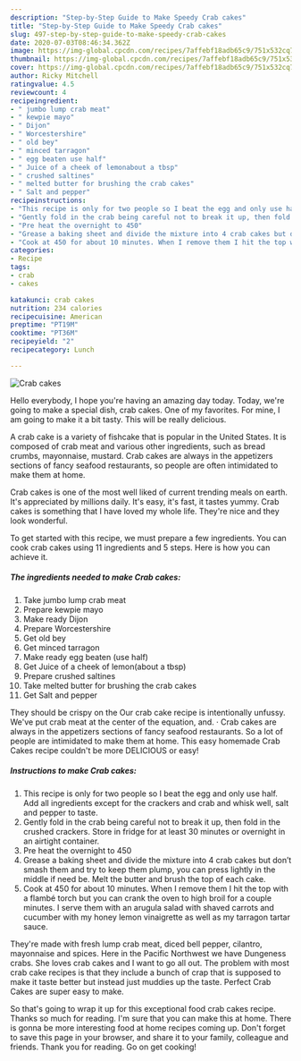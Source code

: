 ```yaml
---
description: "Step-by-Step Guide to Make Speedy Crab cakes"
title: "Step-by-Step Guide to Make Speedy Crab cakes"
slug: 497-step-by-step-guide-to-make-speedy-crab-cakes
date: 2020-07-03T08:46:34.362Z
image: https://img-global.cpcdn.com/recipes/7affebf18adb65c9/751x532cq70/crab-cakes-recipe-main-photo.jpg
thumbnail: https://img-global.cpcdn.com/recipes/7affebf18adb65c9/751x532cq70/crab-cakes-recipe-main-photo.jpg
cover: https://img-global.cpcdn.com/recipes/7affebf18adb65c9/751x532cq70/crab-cakes-recipe-main-photo.jpg
author: Ricky Mitchell
ratingvalue: 4.5
reviewcount: 4
recipeingredient:
- " jumbo lump crab meat"
- " kewpie mayo"
- " Dijon"
- " Worcestershire"
- " old bey"
- " minced tarragon"
- " egg beaten use half"
- " Juice of a cheek of lemonabout a tbsp"
- " crushed saltines"
- " melted butter for brushing the crab cakes"
- " Salt and pepper"
recipeinstructions:
- "This recipe is only for two people so I beat the egg and only use half. Add all ingredients except for the crackers and crab and whisk well, salt and pepper to taste."
- "Gently fold in the crab being careful not to break it up, then fold in the crushed crackers. Store in fridge for at least 30 minutes or overnight in an airtight container."
- "Pre heat the overnight to 450"
- "Grease a baking sheet and divide the mixture into 4 crab cakes but don’t smash them and try to keep them plump, you can press lightly in the middle if need be. Melt the butter and brush the top of each cake."
- "Cook at 450 for about 10 minutes. When I remove them I hit the top with a flambé torch but you can crank the oven to high broil for a couple minutes. I serve them with an arugula salad with shaved carrots and cucumber with my honey lemon vinaigrette as well as my tarragon tartar sauce."
categories:
- Recipe
tags:
- crab
- cakes

katakunci: crab cakes 
nutrition: 234 calories
recipecuisine: American
preptime: "PT19M"
cooktime: "PT36M"
recipeyield: "2"
recipecategory: Lunch

---
```



![Crab cakes](https://img-global.cpcdn.com/recipes/7affebf18adb65c9/751x532cq70/crab-cakes-recipe-main-photo.jpg)

Hello everybody, I hope you're having an amazing day today. Today, we're going to make a special dish, crab cakes. One of my favorites. For mine, I am going to make it a bit tasty. This will be really delicious.

A crab cake is a variety of fishcake that is popular in the United States. It is composed of crab meat and various other ingredients, such as bread crumbs, mayonnaise, mustard. Crab cakes are always in the appetizers sections of fancy seafood restaurants, so people are often intimidated to make them at home.

Crab cakes is one of the most well liked of current trending meals on earth. It's appreciated by millions daily. It's easy, it's fast, it tastes yummy. Crab cakes is something that I have loved my whole life. They're nice and they look wonderful.


To get started with this recipe, we must prepare a few ingredients. You can cook crab cakes using 11 ingredients and 5 steps. Here is how you can achieve it.

<!--inarticleads1-->

##### The ingredients needed to make Crab cakes:

1. Take  jumbo lump crab meat
1. Prepare  kewpie mayo
1. Make ready  Dijon
1. Prepare  Worcestershire
1. Get  old bey
1. Get  minced tarragon
1. Make ready  egg beaten (use half)
1. Get  Juice of a cheek of lemon(about a tbsp)
1. Prepare  crushed saltines
1. Take  melted butter for brushing the crab cakes
1. Get  Salt and pepper


They should be crispy on the Our crab cake recipe is intentionally unfussy. We&#39;ve put crab meat at the center of the equation, and. · Crab cakes are always in the appetizers sections of fancy seafood restaurants. So a lot of people are intimidated to make them at home. This easy homemade Crab Cakes recipe couldn&#39;t be more DELICIOUS or easy! 

<!--inarticleads2-->

##### Instructions to make Crab cakes:

1. This recipe is only for two people so I beat the egg and only use half. Add all ingredients except for the crackers and crab and whisk well, salt and pepper to taste.
1. Gently fold in the crab being careful not to break it up, then fold in the crushed crackers. Store in fridge for at least 30 minutes or overnight in an airtight container.
1. Pre heat the overnight to 450
1. Grease a baking sheet and divide the mixture into 4 crab cakes but don’t smash them and try to keep them plump, you can press lightly in the middle if need be. Melt the butter and brush the top of each cake.
1. Cook at 450 for about 10 minutes. When I remove them I hit the top with a flambé torch but you can crank the oven to high broil for a couple minutes. I serve them with an arugula salad with shaved carrots and cucumber with my honey lemon vinaigrette as well as my tarragon tartar sauce.


They&#39;re made with fresh lump crab meat, diced bell pepper, cilantro, mayonnaise and spices. Here in the Pacific Northwest we have Dungeness crabs. She loves crab cakes and I want to go all out. The problem with most crab cake recipes is that they include a bunch of crap that is supposed to make it taste better but instead just muddies up the taste. Perfect Crab Cakes are super easy to make. 

So that's going to wrap it up for this exceptional food crab cakes recipe. Thanks so much for reading. I'm sure that you can make this at home. There is gonna be more interesting food at home recipes coming up. Don't forget to save this page in your browser, and share it to your family, colleague and friends. Thank you for reading. Go on get cooking!
